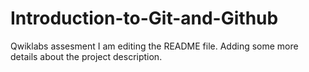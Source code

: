 # Introduction-to-Git-and-Github
Qwiklabs assesment
I am editing the README file. Adding some more details about the project description.
